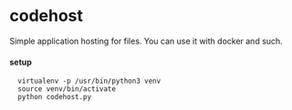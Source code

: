 codehost
=======

Simple application hosting for files. You can use it with docker and such.

#### setup
```
  virtualenv -p /usr/bin/python3 venv
  source venv/bin/activate
  python codehost.py
```
